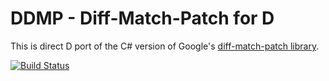 DDMP - Diff-Match-Patch for D
=============================

This is direct D port of the C# version of Google's [diff-match-patch library][1].

[![Build Status](https://travis-ci.org/s-ludwig/ddmp.svg)](https://travis-ci.org/s-ludwig/ddmp)


[1]: https://code.google.com/p/google-diff-match-patch/